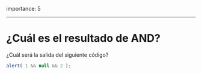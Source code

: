 importance: 5

---

# ¿Cuál es el resultado de AND?

¿Cuál será la salida del siguiente código?

```js
alert( 1 && null && 2 );
```

